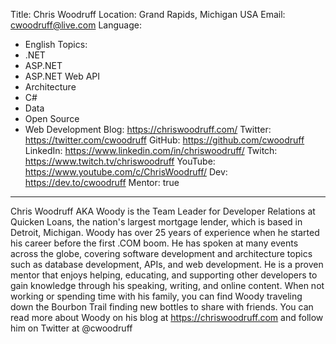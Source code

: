 Title: Chris Woodruff
Location: Grand Rapids, Michigan USA
Email: cwoodruff@live.com
Language:
  - English
Topics:
  - .NET
  - ASP.NET
  - ASP.NET Web API
  - Architecture
  - C#
  - Data
  - Open Source
  - Web Development
Blog: https://chriswoodruff.com/
Twitter: https://twitter.com/cwoodruff
GitHub: https://github.com/cwoodruff
LinkedIn: https://www.linkedin.com/in/chriswoodruff/
Twitch: https://www.twitch.tv/chriswoodruff
YouTube: https://www.youtube.com/c/ChrisWoodruff/
Dev: https://dev.to/cwoodruff
Mentor: true
---
Chris Woodruff AKA Woody is the Team Leader for Developer Relations at Quicken Loans, the nation's largest mortgage lender, which is based in Detroit, Michigan. Woody has over 25 years of experience when he started his career before the first .COM boom. He has spoken at many events across the globe, covering software development and architecture topics such as database development, APIs, and web development. He is a proven mentor that enjoys helping, educating, and supporting other developers to gain knowledge through his speaking, writing, and online content. When not working or spending time with his family, you can find Woody traveling down the Bourbon Trail finding new bottles to share with friends. You can read more about Woody on his blog at https://chriswoodruff.com and follow him on Twitter at @cwoodruff
